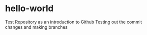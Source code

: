 # hello-world
Test Repository as an introduction to Github
Testing out the commit changes and making branches
